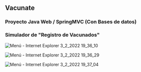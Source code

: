 ## Vacunate
### Proyecto Java Web / SpringMVC (Con Bases de datos)
### Simulador de "Registro de Vacunados"

![Menú - Internet Explorer 3_2_2022 19_36_10](https://user-images.githubusercontent.com/88462536/152442949-428afc09-9c32-436b-8622-395e91f38b20.png)

![Menú - Internet Explorer 3_2_2022 19_36_29](https://user-images.githubusercontent.com/88462536/152442969-6db7f9c8-b159-4125-9b10-4be6063904dd.png)

![Menú - Internet Explorer 3_2_2022 19_37_04](https://user-images.githubusercontent.com/88462536/152442987-9beef48b-2740-49ab-b5ba-5f8d1bf056a6.png)
